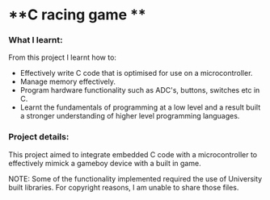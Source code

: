 # **C racing game **

### **What I learnt:**

From this project I learnt how to:
* Effectively write C code that is optimised for use on a microcontroller.
* Manage memory effectively.
* Program hardware functionality such as ADC's, buttons, switches etc in C.
* Learnt the fundamentals of programming at a low level and a result built a stronger understanding of higher level programming   languages.

### **Project details:**

This project aimed to integrate embedded C code with a microcontroller to effectively mimick a gameboy device with a built in game. 


NOTE: Some of the functionality implemented required the use of University built libraries. For copyright reasons, I am unable to share those files. 
